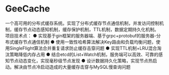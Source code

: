 # GeeCache
一个高可用的分布式缓存系统。实现了分布式缓存节点通信机制，并发访问控制机制，缓存节点动态感知机制，缓存保护机制，TTL机制，数据定期持久化机制。
项目技术点：
● 实现基于gin框架的服务器端、基于grpc+protobuf的服务器-分布式缓存节点通信机制
● 使用一致性哈希算法解决Key路由和负载均衡问题，使用SingleFlight算法合并重复请求防止缓存击穿问题
● 实现TTL机制+LRU混合淘汰策略降低内存占用
● 结合etcd的List+Watch机制，服务端可以高效、可靠的感知节点动态变化，实现毫秒级节点发现
● 设计数据持久化策略，实现节点热启动。解决由节点冷启动造成的大量缓存击穿与MySQL慢查询问题
